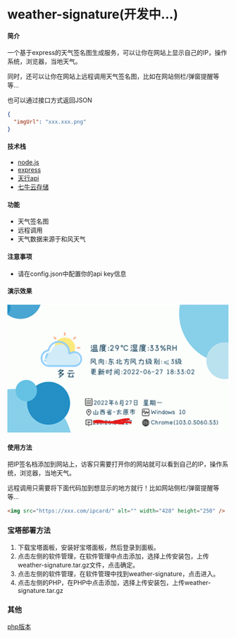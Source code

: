 # weather-signature(开发中...)

#### 简介

一个基于express的天气签名图生成服务，可以让你在网站上显示自己的IP，操作系统，浏览器，当地天气。

同时，还可以让你在网站上远程调用天气签名图，比如在网站侧栏/弹窗提醒等等...

也可以通过接口方式返回JSON

```json
{
  "imgUrl": "xxx.xxx.png"
}
```

#### 技术栈   

- [node.js](https://nodejs.org/en/)
- [express](https://expressjs.com/)
- [天行api](https://www.tianapi.com/apiview/72) 
- [七牛云存储](https://www.qiniu.com/)

#### 功能

- 天气签名图
- 远程调用
- 天气数据来源于和风天气

#### 注意事项

- 请在config.json中配置你的api key信息

#### 演示效果

![](public/tu.png)

#### 使用方法

把IP签名档添加到网站上，访客只需要打开你的网站就可以看到自己的IP，操作系统，浏览器，当地天气。

远程调用只需要将下面代码加到想显示的地方就行！比如网站侧栏/弹窗提醒等等...

```html
<img src="https://xxx.com/ipcard/" alt="" width="428" height="250" />
```

### 宝塔部署方法
1. 下载宝塔面板，安装好宝塔面板，然后登录到面板。
2. 点击左侧的软件管理，在软件管理中点击添加，选择上传安装包，上传weather-signature.tar.gz文件，点击确定。
3. 点击左侧的软件管理，在软件管理中找到weather-signature，点击进入。
4. 点击左侧的PHP，在PHP中点击添加，选择上传安装包，上传weather-signature.tar.gz

### 其他
[php版本](https://github.com/zenghongtu/weather-signature-php) 